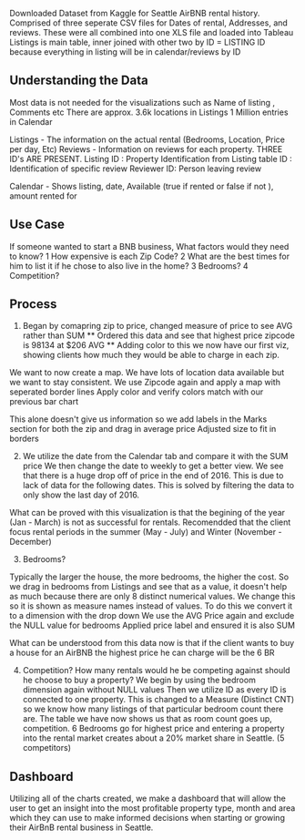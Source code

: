Downloaded Dataset from Kaggle for Seattle AirBNB rental history. 
Comprised of three seperate CSV files for Dates of rental, Addresses, and reviews. 
These were all combined into one XLS file and loaded into Tableau
Listings is main table, inner joined with other two by ID = LISTING ID  because everything in listing will be in calendar/reviews by ID  


## Understanding the Data
Most data is not needed for the visualizations such as Name of listing , Comments etc
There are approx. 3.6k locations in Listings 
  1 Million entries in Calendar


Listings - The information on the actual rental (Bedrooms, Location, Price per day, Etc) 
Reviews - Information on reviews for each property. 
     THREE ID's ARE PRESENT. 
      Listing ID : Property Identification from Listing table
      ID : Identification of specific review
      Reviewer ID: Person leaving review 

Calendar - Shows listing, date, Available (true if rented or false if not ), amount rented for 
      

## Use Case  
If someone wanted to start a BNB business, What factors would they need to know? 
1 How expensive is each Zip Code? 
2 What are the best times for him to list it if he chose to also live in the home? 
3 Bedrooms? 
4 Competition? 


## Process 

1. Began by comapring zip to price, changed measure of price to see AVG rather than SUM 
** Ordered this data and see that highest price zipcode is 98134 at $206 AVG **
Adding color to this we now have our first viz, showing clients how much they would be able to charge in each zip. 

We want to now create a map. 
We have lots of location data available but we want to stay consistent. 
We use Zipcode again and apply a map with seperated border lines 
Apply color and verify colors match with our previous bar chart 

This alone doesn't give us information so we add labels in the Marks section for both the zip and drag in average price 
Adjusted size to fit in borders

2. We utilize the date from the Calendar tab and compare it with the SUM price 
We then change the date to weekly to get a better view. 
We see that there is a huge drop off of price in the end of 2016. This is due to lack of data for the following dates. 
This is solved by filtering the data to only show the last day of 2016. 

What can be proved with this visualization is that the begining of the year (Jan - March) is not as successful for rentals. 
Recomendded that the client focus rental periods in the summer (May - July) and Winter (November - December) 

3. Bedrooms? 

Typically the larger the house, the more bedrooms, the higher the cost. 
So we drag in bedrooms from Listings and see that as a value, it doesn't help as much because there are only 8 distinct numerical values.
We change this so it is shown as measure names instead of values. 
To do this we convert it to a dimension with the drop down 
We use the AVG Price again and exclude the NULL value for bedrooms 
Applied price label and ensured it is also SUM 

What can be understood from this data now is that if the client wants to buy a house for an AirBNB the highest price he can charge will be the 6 BR 

4. Competition? 
How many rentals would he be competing against should he choose to buy a property? We begin by using the bedroom dimension again without NULL values
Then we utilize ID as every ID is connected to one property. 
This is changed to a Measure (Distinct CNT) so we know how many listings of that particular bedroom count there are. 
The table we have now shows us that as room count goes up, competition. 
6 Bedrooms go for highest price and entering a property into the rental market creates about a 20% market share in Seattle. (5 competitors) 



## Dashboard 
Utilizing all of the charts created, we make a dashboard that will allow the user to get an insight into the most profitable property type, month 
and area which they can use to make informed decisions when starting or growing their AirBnB rental business in Seattle. 





